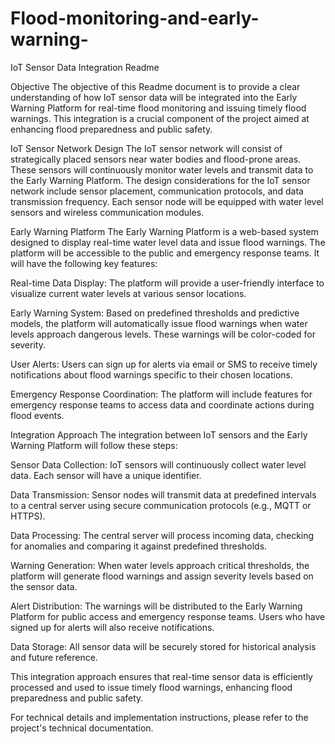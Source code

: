 # Flood-monitoring-and-early-warning-
IoT Sensor Data Integration Readme

Objective The objective of this Readme document is to provide a clear understanding of how IoT sensor data will be integrated into the Early Warning Platform for real-time flood monitoring and issuing timely flood warnings. This integration is a crucial component of the project aimed at enhancing flood preparedness and public safety.

IoT Sensor Network Design The IoT sensor network will consist of strategically placed sensors near water bodies and flood-prone areas. These sensors will continuously monitor water levels and transmit data to the Early Warning Platform. The design considerations for the IoT sensor network include sensor placement, communication protocols, and data transmission frequency. Each sensor node will be equipped with water level sensors and wireless communication modules.

Early Warning Platform The Early Warning Platform is a web-based system designed to display real-time water level data and issue flood warnings. The platform will be accessible to the public and emergency response teams. It will have the following key features:

Real-time Data Display: The platform will provide a user-friendly interface to visualize current water levels at various sensor locations.

Early Warning System: Based on predefined thresholds and predictive models, the platform will automatically issue flood warnings when water levels approach dangerous levels. These warnings will be color-coded for severity.

User Alerts: Users can sign up for alerts via email or SMS to receive timely notifications about flood warnings specific to their chosen locations.

Emergency Response Coordination: The platform will include features for emergency response teams to access data and coordinate actions during flood events.

Integration Approach The integration between IoT sensors and the Early Warning Platform will follow these steps:

Sensor Data Collection: IoT sensors will continuously collect water level data. Each sensor will have a unique identifier.

Data Transmission: Sensor nodes will transmit data at predefined intervals to a central server using secure communication protocols (e.g., MQTT or HTTPS).

Data Processing: The central server will process incoming data, checking for anomalies and comparing it against predefined thresholds.

Warning Generation: When water levels approach critical thresholds, the platform will generate flood warnings and assign severity levels based on the sensor data.

Alert Distribution: The warnings will be distributed to the Early Warning Platform for public access and emergency response teams. Users who have signed up for alerts will also receive notifications.

Data Storage: All sensor data will be securely stored for historical analysis and future reference.

This integration approach ensures that real-time sensor data is efficiently processed and used to issue timely flood warnings, enhancing flood preparedness and public safety.

For technical details and implementation instructions, please refer to the project's technical documentation.
